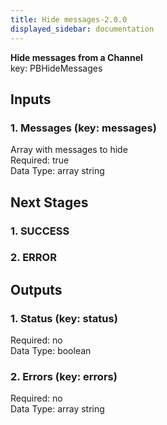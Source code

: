 ```yaml
---  
title: Hide messages-2.0.0  
displayed_sidebar: documentation  
---  
```

**Hide messages from a Channel**  
key: PBHideMessages  
  
## Inputs  
### 1. Messages (key: messages)  
Array with messages to hide  
Required: true  
Data Type: array string  
## Next Stages  
### 1. SUCCESS  
  
### 2. ERROR  
  
## Outputs  
### 1. Status (key: status)  
  
Required: no  
Data Type: boolean   
### 2. Errors (key: errors)  
  
Required: no  
Data Type: array string
